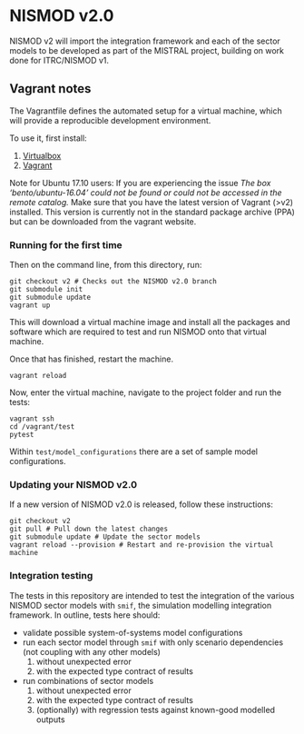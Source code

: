 # NISMOD v2.0

NISMOD v2 will import the integration framework and each of the sector models
to be developed as part of the MISTRAL project, building on work done for
ITRC/NISMOD v1.

## Vagrant notes

The Vagrantfile defines the automated setup for a virtual machine, which will
provide a reproducible development environment.

To use it, first install:

1. [Virtualbox](www.virtualbox.org)
1. [Vagrant](vagrantup.com)


Note for Ubuntu 17.10 users: If you are experiencing the issue *The box ‘bento/ubuntu-16.04’ could not be found or could not be accessed in the remote catalog.* Make sure that you have the latest version of Vagrant (>v2) installed. This version is currently not in the standard package archive (PPA) but can be downloaded from the vagrant website.

### Running for the first time

Then on the command line, from this directory, run:

    git checkout v2 # Checks out the NISMOD v2.0 branch
    git submodule init
    git submodule update
    vagrant up

This will download a virtual machine image and install all the packages and
software which are required to test and run NISMOD onto that virtual machine.

Once that has finished, restart the machine.

    vagrant reload

Now, enter the virtual machine, navigate to the project folder
and run the tests:

    vagrant ssh
    cd /vagrant/test
    pytest

Within `test/model_configurations` there are a set of sample model
configurations.

### Updating your NISMOD v2.0

If a new version of NISMOD v2.0 is released, follow these instructions:

    git checkout v2
    git pull # Pull down the latest changes
    git submodule update # Update the sector models
    vagrant reload --provision # Restart and re-provision the virtual machine


### Integration testing

The tests in this repository are intended to test the integration of the various
NISMOD sector models with `smif`, the simulation modelling integration
framework. In outline, tests here should:

- validate possible system-of-systems model configurations
- run each sector model through `smif` with only scenario dependencies (not
  coupling with any other models)
    1. without unexpected error
    1. with the expected type contract of results
- run combinations of sector models
    1. without unexpected error
    1. with the expected type contract of results
    1. (optionally) with regression tests against known-good modelled outputs
